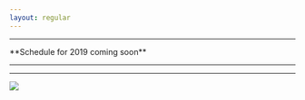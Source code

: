 ```yaml
---
layout: regular
---
```


<hr style="clear: both;" />
**Schedule for 2019 coming soon** 
<hr style="clear: both;" />

<hr style="clear: both;" />

<img src="/img/final-MUPRS-2018-Schee.jpg" style="max-width:100%"/>
